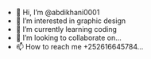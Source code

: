 - 👋 Hi, I’m @abdikhani0001
- 👀 I’m interested in graphic design
- 🌱 I’m currently learning coding
- 💞️ I’m looking to collaborate on... 
- 📫 How to reach me +252616645784...

<!---
abdikhani0001/abdikhani0001 is a ✨ special ✨ repository because its `README.md` (this file) appears on your GitHub profile.
You can click the Preview link to take a look at your changes.
--->
